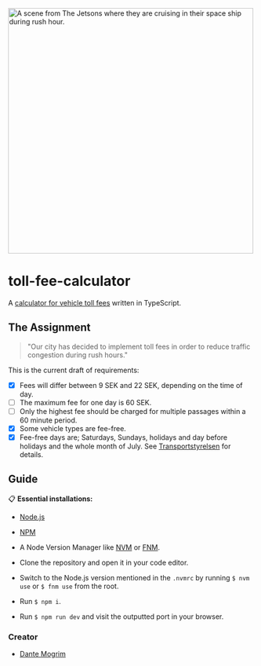 <img src="https://media.giphy.com/media/YlQQYUIEAZ76o/giphy.gif" alt="A scene from The Jetsons where they are cruising in their space ship during rush hour." width="500">

# toll-fee-calculator

A [calculator for vehicle toll fees](https://github.com/layertencollective/toll-fee-calculator) written in TypeScript.

## The Assignment

> "Our city has decided to implement toll fees in order to reduce traffic congestion during rush hours."

This is the current draft of requirements:

- [x] Fees will differ between 9 SEK and 22 SEK, depending on the time of day.
- [ ] The maximum fee for one day is 60 SEK.
- [ ] Only the highest fee should be charged for multiple passages within a 60
      minute period.
- [x] Some vehicle types are fee-free.
- [x] Fee-free days are; Saturdays, Sundays, holidays and day before holidays
      and the whole month of July. See
      [Transportstyrelsen](https://transportstyrelsen.se/sv/vagtrafik/Trangselskatt/Trangselskatt-i-goteborg/Tider-och-belopp-i-Goteborg/)
      for details.

## Guide

:clipboard: **Essential installations:**

- [Node.js](https://nodejs.org/en/)
- [NPM](https://www.npmjs.com/)
- A Node Version Manager like [NVM](https://github.com/nvm-sh/nvm) or
  [FNM](https://github.com/Schniz/fnm).

- Clone the repository and open it in your code editor.
- Switch to the Node.js version mentioned in the `.nvmrc` by running `$ nvm use`
  or `$ fnm use` from the root.
- Run `$ npm i`.
- Run `$ npm run dev` and visit the outputted port in your browser.

### Creator

- [Dante Mogrim](https://github.com/dantemogrim/)

